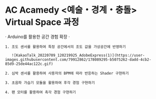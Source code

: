 # AC Acamedy <예술・경계・충돌> Virtual Space 과정


  · Arduino를 활용한 공간 경험 확장 ·

    1. 조도 센서를 활용하여 특정 공간에서의 조도 값을 가상공간에 반영하기
      
       ![KakaoTalk_20220709_120219925_AdobeExpress(1)](https://user-images.githubusercontent.com/79912862/178089295-b5075262-dadd-4cb2-85d9-25de44ac122c.gif)

    2. 심박 센서를 활용하여 사용자의 BPM에 따라 반응하는 Shader 구현하기
  
    3. 초음파 가습기 모듈을 활용하여 후각 경험 구현하기 
  
    4. 팬 모터를 활용하여 촉각 경험 구현하기
